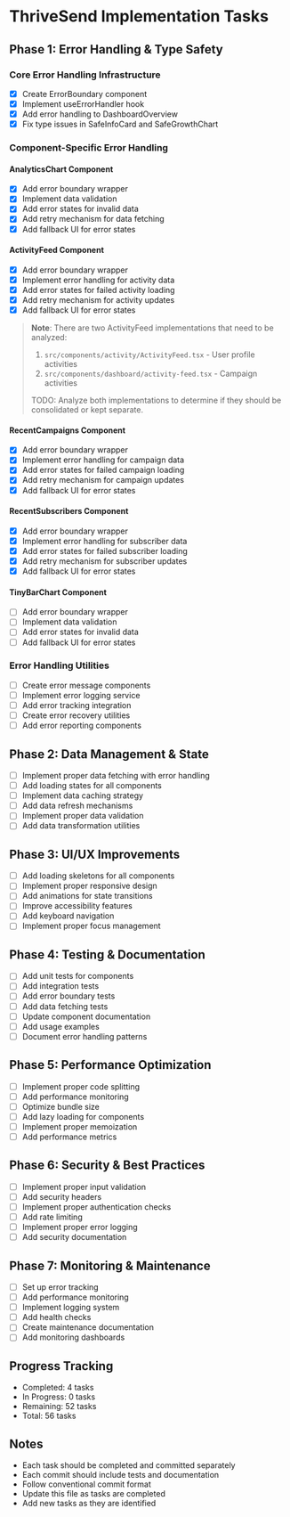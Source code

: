 # ThriveSend Implementation Tasks

## Phase 1: Error Handling & Type Safety
### Core Error Handling Infrastructure
- [x] Create ErrorBoundary component
- [x] Implement useErrorHandler hook
- [x] Add error handling to DashboardOverview
- [x] Fix type issues in SafeInfoCard and SafeGrowthChart

### Component-Specific Error Handling
#### AnalyticsChart Component
- [x] Add error boundary wrapper
- [x] Implement data validation
- [x] Add error states for invalid data
- [x] Add retry mechanism for data fetching
- [x] Add fallback UI for error states

#### ActivityFeed Component
- [x] Add error boundary wrapper
- [x] Implement error handling for activity data
- [x] Add error states for failed activity loading
- [x] Add retry mechanism for activity updates
- [x] Add fallback UI for error states

> **Note**: There are two ActivityFeed implementations that need to be analyzed:
> 1. `src/components/activity/ActivityFeed.tsx` - User profile activities
> 2. `src/components/dashboard/activity-feed.tsx` - Campaign activities
> 
> TODO: Analyze both implementations to determine if they should be consolidated or kept separate.

#### RecentCampaigns Component
- [x] Add error boundary wrapper
- [x] Implement error handling for campaign data
- [x] Add error states for failed campaign loading
- [x] Add retry mechanism for campaign updates
- [x] Add fallback UI for error states

#### RecentSubscribers Component
- [x] Add error boundary wrapper
- [x] Implement error handling for subscriber data
- [x] Add error states for failed subscriber loading
- [x] Add retry mechanism for subscriber updates
- [x] Add fallback UI for error states

#### TinyBarChart Component
- [ ] Add error boundary wrapper
- [ ] Implement data validation
- [ ] Add error states for invalid data
- [ ] Add fallback UI for error states

### Error Handling Utilities
- [ ] Create error message components
- [ ] Implement error logging service
- [ ] Add error tracking integration
- [ ] Create error recovery utilities
- [ ] Add error reporting components

## Phase 2: Data Management & State
- [ ] Implement proper data fetching with error handling
- [ ] Add loading states for all components
- [ ] Implement data caching strategy
- [ ] Add data refresh mechanisms
- [ ] Implement proper data validation
- [ ] Add data transformation utilities

## Phase 3: UI/UX Improvements
- [ ] Add loading skeletons for all components
- [ ] Implement proper responsive design
- [ ] Add animations for state transitions
- [ ] Improve accessibility features
- [ ] Add keyboard navigation
- [ ] Implement proper focus management

## Phase 4: Testing & Documentation
- [ ] Add unit tests for components
- [ ] Add integration tests
- [ ] Add error boundary tests
- [ ] Add data fetching tests
- [ ] Update component documentation
- [ ] Add usage examples
- [ ] Document error handling patterns

## Phase 5: Performance Optimization
- [ ] Implement proper code splitting
- [ ] Add performance monitoring
- [ ] Optimize bundle size
- [ ] Add lazy loading for components
- [ ] Implement proper memoization
- [ ] Add performance metrics

## Phase 6: Security & Best Practices
- [ ] Implement proper input validation
- [ ] Add security headers
- [ ] Implement proper authentication checks
- [ ] Add rate limiting
- [ ] Implement proper error logging
- [ ] Add security documentation

## Phase 7: Monitoring & Maintenance
- [ ] Set up error tracking
- [ ] Add performance monitoring
- [ ] Implement logging system
- [ ] Add health checks
- [ ] Create maintenance documentation
- [ ] Add monitoring dashboards

## Progress Tracking
- Completed: 4 tasks
- In Progress: 0 tasks
- Remaining: 52 tasks
- Total: 56 tasks

## Notes
- Each task should be completed and committed separately
- Each commit should include tests and documentation
- Follow conventional commit format
- Update this file as tasks are completed
- Add new tasks as they are identified 